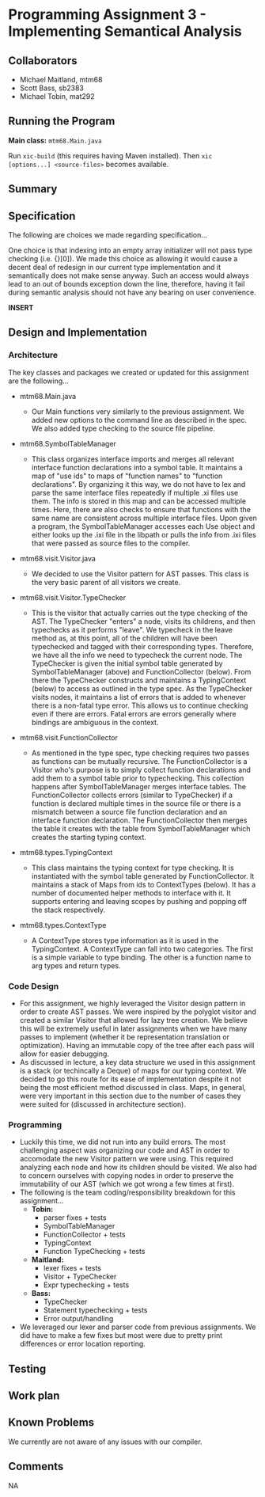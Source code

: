 # Programming Assignment 3 - Implementing Semantical Analysis

## Collaborators
* Michael Maitland, mtm68
* Scott Bass, sb2383
* Michael Tobin, mat292

## Running the Program

**Main class:** `mtm68.Main.java`

Run `xic-build` (this requires having Maven installed). Then `xic [options...] <source-files>` becomes available.

## Summary



## Specification

The following are choices we made regarding specification...

One choice is that indexing into an empty array initializer will not pass type checking (i.e. {}[0]). We made this choice as allowing it would cause a decent deal of redesign in our current type implementation and it semantically does not make sense anyway. Such an access would always lead to an out of bounds exception down the line, therefore, having it fail during semantic analysis should not have any bearing on user convenience.

**INSERT**

## Design and Implementation 

### Architecture ###
The key classes and packages we created or updated for this assignment are the following...
 
- mtm68.Main.java
    - Our Main functions very similarly to the previous assignment. We added new options to the command line as described in the spec. We also added type checking to the source file pipeline. 
 				  
- mtm68.SymbolTableManager
    - This class organizes interface imports and merges all relevant interface function declarations into a symbol table. It maintains a map of "use ids" to maps of "function names" to "function declarations". By organizing it this way, we do not have to lex and parse the same interface files repeatedly if multiple .xi files use them. The info is stored in this map and can be accessed multiple times. Here, there are also checks to ensure that functions with the same name are consistent across multiple interface files. Upon given a program, the SymbolTableManager accesses each Use object and either looks up the .ixi file in the libpath or pulls the info from .ixi files that were passed as source files to the compiler.
    
- mtm68.visit.Visitor.java
    - We decided to use the Visitor pattern for AST passes. This class is the very basic parent of all visitors we create.
    
- mtm68.visit.Visitor.TypeChecker
    - This is the visitor that actually carries out the type checking of the AST. The TypeChecker "enters" a node, visits its childrens, and then typechecks as it performs "leave". We typecheck in the leave method as, at this point, all of the children will have been typechecked and tagged with their corresponding types. Therefore, we have all the info we need to typecheck the current node. The TypeChecker is given the initial symbol table generated by SymbolTableManager (above) and FunctionCollector (below). From there the TypeChecker constructs and maintains a TypingContext (below) to access as outlined in the type spec. As the TypeChecker visits nodes, it maintains a list of errors that is added to whenever there is a non-fatal type error. This allows us to continue checking even if there are errors. Fatal errors are errors generally where bindings are ambiguous in the context.
    
- mtm68.visit.FunctionCollector
    - As mentioned in the type spec, type checking requires two passes as functions can be mutually recursive. The FunctionCollector is a Visitor who's purpose is to simply collect function declarations and add them to a symbol table prior to typechecking. This collection happens after SymbolTableManager merges interface tables. The FunctionCollector collects errors (similar to TypeChecker) if a function is declared multiple times in the source file or there is a mismatch between a source file function declaration and an interface function declaration. The FunctionCollector then merges the table it creates with the table from SymbolTableManager which creates the starting typing context.
    
- mtm68.types.TypingContext
    - This class maintains the typing context for type checking. It is instantiated with the symbol table generated by FunctionCollector. It maintains a stack of Maps from ids to ContextTypes (below). It has a number of documented helper methods to interface with it. It supports entering and leaving scopes by pushing and popping off the stack respectively. 
    
- mtm68.types.ContextType
   - A ContextType stores type information as it is used in the TypingContext. A ContextType can fall into two categories. The first is a simple variable to type binding. The other is a function name to arg types and return types. 
    
### Code Design ###
- For this assignment, we highly leveraged the Visitor design pattern in order to create AST passes. We were inspired by the polyglot visitor and created a similar Visitor that allowed for lazy tree creation. We believe this will be extremely useful in later assignments when we have many passes to implement (whether it be representation translation or optimization). Having an immutable copy of the tree after each pass will allow for easier debugging.
- As discussed in lecture, a key data structure we used in this assignment is a stack (or techincally a Deque) of maps for our typing context. We decided to go this route for its ease of implementation despite it not being the most efficient method discussed in class. Maps, in general, were very important in this section due to the number of cases they were suited for (discussed in architecture section).

### Programming ###
- Luckily this time, we did not run into any build errors. The most challenging aspect was organizing our code and AST in order to accomodate the new Visitor pattern we were using. This required analyzing each node and how its children should be visited. We also had to concern ourselves with copying nodes in order to preserve the immutability of our AST (which we got wrong a few times at first). 
- The following is the team coding/responsibility breakdown for this assignment...
    - **Tobin:** 
       - parser fixes + tests
       - SymbolTableManager
       - FunctionCollector + tests
       - TypingContext
       - Function TypeChecking + tests
    - **Maitland:**
        - lexer fixes + tests
        - Visitor + TypeChecker
        - Expr typechecking + tests
    - **Bass:**
        - TypeChecker
        - Statement typechecking + tests
        - Error output/handling
 - We leveraged our lexer and parser code from previous assignments. We did have to make a few fixes but most were due to pretty print differences or error location reporting.
 
## Testing


## Work plan



## Known Problems

We currently are not aware of any issues with our compiler.

## Comments

NA

